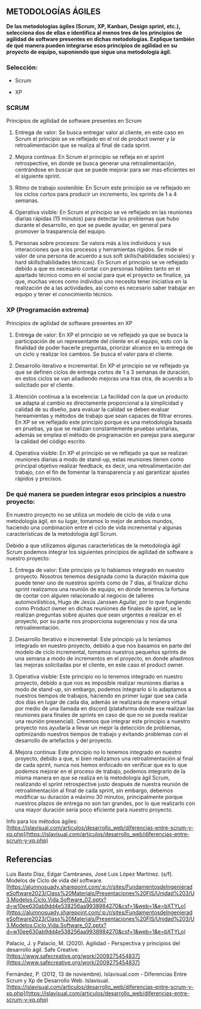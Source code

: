 ## METODOLOGÍAS ÁGILES

**De las metodologías ágiles (Scrum, XP, Kanban, Design sprint, etc.), selecciona dos de ellas e identifica al menos tres de los principios de agilidad de software presentes en dichas metodologías. Explique también de qué manera pueden integrarse esos principios de agilidad en su proyecto de equipo, suponiendo que sigue una metodología ágil.**
    

### Selección:
-   Scrum
    
-   XP
    

### SCRUM

Principios de agilidad de software presentes en Scrum

1.  Entrega de valor: Se  busca entregar valor al cliente, en este caso en Scrum el principio se ve reflejado  en el rol de product  owner y la retroalimentación que se realiza al final de cada sprint.
    

2.  Mejora continua: En Scrum  el principio se refleja en el sprint retrospective, en donde se busca generar una retroalimentación, centrándose en buscar que se puede mejorar para ser más eficientes en el siguiente sprint.
    

3.  Ritmo de trabajo sostenible: En Scrum este principio se ve reflejado en los ciclos cortos para producir un incremento, los sprints de 1 a 4 semanas.
    

4.  Operativa visible: En Scrum el principio se ve reflejado en las reuniones diarias rápidas (15 minutos) para detectar los problemas que hubo durante el desarrollo, en que se puede ayudar, en general para promover la trasparencia del equipo.
    

5.  Personas sobre procesos: Se valora más a los individuos y sus interacciones que a los procesos y herramientas rígidos. Se mide el valor de una persona de acuerdo a sus soft  skills(habilidades sociales) y hard  skills(habilidades técnicas). En Scrum el principio se ve reflejado  debido a que es necesario contar con personas hábiles tanto en el apartado técnico como en el social para que el proyecto se finalice, ya que, muchas veces como individuo uno necesita tener iniciativa en la realización de a las actividades, así como es necesario saber trabajar en equipo y tener el conocimiento técnico.
    

### XP (Programación extrema)

Principios de agilidad de software presentes en XP

1.  Entrega de valor: En XP el principio se ve reflejado ya que se busca la participación de un representante del cliente en el equipo, esto con la finalidad de poder hacerle preguntas, priorizar alcance en la entrega de un ciclo y realizar los cambios. Se busca el valor para el cliente.
    

2.  Desarrollo iterativo e incremental: En XP el principio se ve reflejado ya que se definen ciclos de entrega cortos de 1 a 3 semanas de duración, en estos ciclos se van añadiendo mejoras una tras otra, de acuerdo a lo solicitado por el cliente.
    

3.  Atención continua a la excelencia:  La facilidad con la que un producto se adapta al cambio es directamente proporcional a la simplicidad y calidad de su diseño, para evaluar la calidad se deben evaluar hereamientas y métodos de trabajo que sean capaces de filtrar errores. En XP se ve reflejado este principio porque es una metodología basada en pruebas, ya que se realizan constantemente pruebas unitarias, además se emplea el método de programación en parejas para asegurar la calidad del código escrito.
    

4.  Operativa visible: En XP el principio se ve reflejado ya que se realizan reuniones diarias a modo de stand-up, estas reuniones tienen como principal objetivo realizar feedback, es decir, una retroalimentación del trabajo, con el fin de fomentar la transparencia y así garantizar ajustes rápidos y precisos.
    

### De qué manera se pueden integrar esos principios a nuestro proyecto:

En nuestro proyecto no se utiliza un modelo de ciclo de vida o una metodología ágil, en su lugar, tomamos lo mejor de ambos mundos, haciendo una combinación entre el ciclo de vida incremental y algunas características de la metodología ágil Scrum.

Debido a que utilizamos algunas características de la metodología ágil Scrum podemos integrar los siguientes principios de agilidad de software a nuestro proyecto:

1.  Entrega de valor: Este principio ya lo habíamos integrado en nuestro proyecto. Nosotros tenemos designada como la duración máxima que puede tener uno de nuestros sprints como de 7 días, al finalizar dicho sprint realizamos una reunión de equipo, en donde tenemos la fortuna de contar con alguien relacionado al negocio de talleres automovilísticos,  Hugo de Jesús Janssen Aguilar, por lo que fungiendo como Product  owner en dichas reuniones de finales de sprint, se le realizan preguntas sobre ajustes que sean urgentes a  realizar en el proyecto, por su parte nos proporciona sugerencias y nos da una retroalimentación.
    

2.  Desarrollo Iterativo e incremental: Este principio ya lo teníamos integrado en nuestro proyecto, debido a que nos basamos en parte del modelo de ciclo incremental, tomamos nuestros pequeños sprints de una semana a modo de incrementos en el proyecto, en donde añadimos las mejoras solicitadas por el cliente, en este caso el product  owner.
    

3.  Operativa visible: Este principio no lo tenemos integrado en nuestro proyecto, debido a que nos es imposible realizar reuniones diarias a modo de stand-up, sin embargo, podemos integrarlo si lo adaptamos a nuestros tiempos de trabajos, haciendo en primer lugar que sea cada dos días en lugar de cada día, además se realizaría de manera virtual por medio de una llamada en discord (plataforma donde ese realizan las reuniones para finales de sprints en caso de que no se pueda realizar una reunión presencial). Creemos que integrar este principio a nuestro proyecto nos ayudaría a llevar un mejor la detección de problemas, optimizando nuestros tiempos de trabajo y evitando problemas con el desarrollo de artefactos y del proyecto.
    

4.  Mejora continua: Este principio no lo tenemos integrado en nuestro proyecto, debido a que, si bien realizamos una retroalimentación al final de cada sprint, nunca nos hemos enfocado en verificar que es lo que podemos mejorar en el proceso de trabajo, podemos integrarlo de la misma manera en que se realiza en la metodología ágil Scrum, realizando el sprint retrospective justo después de nuestra reunión de retroalimentación al final de cada sprint, sin embargo, debemos modificar su duración a máximo 30 minutos, principalmente porque nuestros plazos de entrega no son tan grandes, por lo que realizarlo con una mayor duración sería poco eficiente para nuestro proyecto.
    

Info para los métodos ágiles: [https://islavisual.com/articulos/desarrollo_web/diferencias-entre-scrum-y-xp.php](https://islavisual.com/articulos/desarrollo_web/diferencias-entre-scrum-y-xp.php)

## Referencias

Luis Basto Díaz, Edgar Cambranes, José Luis López Martínez. (s/f). Modelos de Ciclo de vida del software. [https://alumnosuady.sharepoint.com/:p:/r/sites/FundamentosdeIngenieradeSoftware2023/Class%20Materials/Presentaciones%20FIS/Unidad%203/U3.Modelos.Ciclo.Vida.Software_02.pptx?d=w10ee630ab9dd4e538256aa9938984270&csf=1&web=1&e=bXTYLo](https://alumnosuady.sharepoint.com/:p:/r/sites/FundamentosdeIngenieradeSoftware2023/Class%20Materials/Presentaciones%20FIS/Unidad%203/U3.Modelos.Ciclo.Vida.Software_02.pptx?d=w10ee630ab9dd4e538256aa9938984270&csf=1&web=1&e=bXTYLo)

Palacio, J. y Palacio, M.  (2020). Agilidad - Perspectiva y principios del desarrollo ágil. Safe Creative. [https://www.safecreative.org/work/2009275454837](https://www.safecreative.org/work/2009275454837)

Fernández, P. (2012, 13 de noviembre). Islavisual.com - Diferencias Entre Scrum y Xp de Desarrollo Web. Islavisual. [https://islavisual.com/articulos/desarrollo_web/diferencias-entre-scrum-y-xp.php](https://islavisual.com/articulos/desarrollo_web/diferencias-entre-scrum-y-xp.php)
